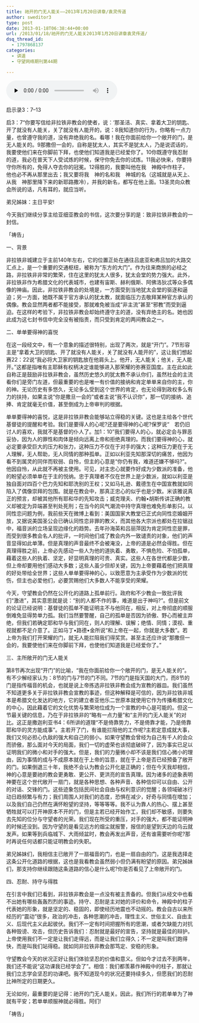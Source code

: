 ```yaml
---
title: 祂开的门无人能关——2013年1月20日讲章/袁灵传道
author: sweditor3
type: post
date: 2013-01-18T06:38:44+00:00
url: /2013/01/18/祂开的门无人能关2013年1月20日讲章袁灵传道/
dsq_thread_id:
  - 1797868137
categories:
  - 讲道
  - 守望网络期刊第44期

---
```

<div id="c-6979" class="grandmp3">
  <audio src="https://t5.shwchurch.org/wp-content/uploads/2013/01/2013011814212999.mp3" controls false preload="none" autobuffer="false"></audio>
</div>

启示录3：7–13
  
启3：7“你要写信给非拉铁非教会的使者，说：‘那圣洁、真实、拿着大卫的钥匙、开了就没有人能关，关了就没有人能开的，说：8我知道你的行为，你略有一点力量，也曾遵守我的道，没有弃绝我的名。看哪！我在你面前给你一个敞开的门，是无人能关的。9那撒但一会的，自称是犹太人，其实不是犹太人，乃是说谎话的，我要使他们来在你脚前下拜，也使他们知道我是已经爱你了。10你既遵守我忍耐的道，我必在普天下人受试炼的时候，保守你免去你的试炼。11我必快来，你要持守你所有的，免得人夺去你的冠冕。12得胜的，我要叫他在我 神殿中作柱子，他也必不再从那里出去；我又要将我 神的名和我 神城的名（这城就是从天上、从我 神那里降下来的新耶路撒冷），并我的新名，都写在他上面。13圣灵向众教会所说的话，凡有耳的，就应当听。
  
弟兄姊妹：主日平安!

今天我们继续分享主给亚细亚教会的书信，这次要分享的是：致非拉铁非教会的一封信。

「祷告」

一、背景

非拉铁非城建立于主前140年左右，它的位置正处在通往吕底亚和弗吕加的大路交汇点上，是一个重要的交通枢纽，被称为“东方的大门”。作为往来商旅的必经之路，非拉铁非非常的繁荣，住在这里的犹太人很多，犹太会堂的势力强大。此外，非拉铁非作为希腊文化的代表城巿，也建有宙斯、赫利俄斯、阿佛洛狄忒等众多偶像的神庙。因此，非拉铁非教会的处境是，一方面受到当地犹太会堂的驱逐和逼迫；另一方面，她既不属于官方承认的犹太教，就面临压力去敬拜某种官方承认的偶像。教会显然两者都不能接受，那就难免被当成“非主流”甚至“邪教”而受到逼迫。在这样的考验下，非拉铁非教会却始终遵守主的道，没有弃绝主的名。她也因此成为这七封书信中完全没有被指责，而只受到肯定的两间教会之一。

二、单单要得神的喜悦

在这一段经文中，有一个意象的描述很特别，出现了两次，就是“开门”。7节形容主是“拿着大卫的钥匙、开了就没有人能关，关了就没有人能开的”，这让我们想起赛22：22说“我必将大卫家的钥匙放在他肩头上。他开，无人能关；他关，无人能开。”这都是指唯有主耶稣有权柄决定谁能够进入那荣耀的弥赛亚国度。主在此如此自称正是鼓励非拉铁非教会，虽然历史悠久的犹太教不承认你们，虽然社会的主流看你们是旁门左道，但最重要的也是唯一有价值的接纳和肯定单单来自你的主，你的神。无论历史有多悠久，无论多么受到这个世界的肯定，也无论得到政权多么有力的扶持，如果主说“你是撒旦一会的”或者主说“我不认识你”，那一切的接纳、追捧、肯定就毫无价值，甚至倒成为上帝审判的根据。

单单要得神的喜悦，这是非拉铁非教会能够站立得稳的关键。这也是主给各个世代基督徒的提醒和考验。我们是要得人的心呢?还是要得神的心呢?保罗说“ 若仍旧讨人的喜欢，我就不是基督的仆人了。加1：10”我们要得人的心，就必定会与罪恶妥协，因为人的罪性和肉体是倾向远离上帝和拒绝真理的。而我们要得神的心，就必定要承受巨大的压力和张力，这种压力不仅在于对手的强大；这种压力更在于无人理解，无人帮助，无人同情的那种孤单。正如以利亚先知那深切的痛苦，他因为看不到属灵的同伴而软弱、自怜，但主的心意是“你仍有我，难道还嫌不够吗?”。他因自怜，从此就不再被主使用。可见，对主忠心就要作好成为少数派的准备，他的盼望必须单单在于主的悦纳。忠于真理者不仅在世界上是少数派，就如以利亚是独自面对四百个巴力先知和耶洗别的王权；又如马礼逊、戴德生在中国宣教就如同陷入了偶像崇拜的包围。就是在教会中，那真正忠心的似乎也是少数。米该雅说真正的预言，却被其他所有耶和华的先知攻击；威克理夫、约翰•胡斯传讲正确的教义却被定为异端甚至判处死刑；在当今的风气潮流中持守真理也难免形单影只。以同性恋问题为例，我前些天在微博上看到：美国国家大教堂已正式向同性恋婚姻开放，又据说美国圣公会已确认同性恋非罪的教义，而其他各大宗派也都处在拉锯战中，福音派的立场呈现边缘化的趋势。去年孙海英和吕丽萍因为肯定同性恋是罪，而受到很多教会名人的批评，一时间他们成了教会内外一致谴责的对象，他们的声音显得如此单薄。但是真理的声音最终不会被淹没，上帝的道是必然会得胜。但在真理得胜之前，上帝必先感动一些人为他的道执着、勇敢，不惧危险、不怕孤单，藉着这些人的执着、坚定，好显明真理的可贵、真实。这些人在各世代都是少数，但上帝却要用他们感动大多数；这些人虽少但却关键，因为上帝要藉着他们把真理的好处带给全世界；这些人单单要得神的心，以致愿意为主承受作为少数派的忧伤，但主也必爱他们，必要赏赐他们大多数人不能享受的荣耀。

今天，守望教会仍然在公开化的道路上孤单前行。政府和不少教会一致批评我们“激进”，其实意思就是说：“别的人都不作的事，难道是出于神吗?”。但是前文的论证已经说明：基督徒的孤单不能证明主不与他同在，相反，对上帝彻底的顺服倒难免显得势单力孤。我们当然要警醒，自己的孤单是否因为骄傲、野心而被主弃绝，但我们若确定耶和华与我们同在，则人的理解、误解；绝情、同情；漠视、重视就都不足介意了。正如马丁•路德•金所说“和上帝在一起，你就是大多数”。若上帝为我们打开荣耀的门，就无人能拦阻我们得奖赏。甚至主还应许说“那撒但一会的，我要使他们来在你脚前下拜，也使他们知道我是已经爱你了。”

三、主所敞开的门无人能关

第8节再次出现“开门”的比喻，“我在你面前给你一个敞开的门，是无人能关的”。有不少解经家认为：8节的门与7节的门不同。7节的门是指天国的大门，而8节的门是指传福音的机会，也就是说上帝拣选非拉铁非教会成为宣教的器皿。我们虽然不知道更多关于非拉铁非教会宣教的事迹，但这种解释是可信的，因为非拉铁非城本是希腊文化发达的地方，它的建立者亚他乐二世原本就使用它作为传播希腊文化的中心，因此藉着它的文化优势与繁荣地位成为一个宣教的中心是可能的。但这一节最关键的信息，乃在于非拉铁非的“略有一点力量”和“主开的门无人能关”的对比。这正是撒迦利亚书4：6所讲的道理“不是倚靠势力，不是倚靠才能，乃是倚靠耶和华的灵方能成事”。主若开了门，有谁能拦阻他的工作呢?主若定意成就大事，我们又何必担心仇敌的强大和自己的弱小。如果守望教会曾经为自己有千人的会众而骄傲，那么面对今天的局面，我们一切的虚荣也该彻底破碎了，因为事实已足以证明我们的微小和对手的强大。但是，我们的力量微小却不该是我们信心微小的理由，因为事情的成与不成原本就在于上帝的旨意，就在于上帝是否已经预备了敞开的门。如果倒退三十年，我绝不会认为教会公开化是正确的；但在今天我却相信，神的心意是要祂的教会更勇敢、更公开、更洪亮的宣告真理。因为诸多的迹象表明神要在这个世代敞开一扇门，就是各种思想、各种声音、各种信仰可以自由、公开的对话、交锋的门。这些迹象包括民间社会自由与权利意识的觉醒；各领域破冰行动日趋频繁与有力；我们周围人对我们的态度，恐惧在减少，好奇与同情在增加；以及我们自己仍然在满怀盼望的坚持，等等等等。我不认为靠人的热心、摆上甚至牺牲就可以打开神原本不开的门，但是主若已经开始作工，我们却不敏感，则要失去先知的位分与守望者的光荣。我们现在所受的重压，对手的强大，都不能证明神的时候还没到。因为守望的是看见远方的烟尘就报警，报信的是望到天边的乌云就发声。如果等到兵临城下、大雨倾盆时，教会再发出声音，还有谁需要听你呢?那时再说任何话都只能证明教会的失职。

弟兄姊妹们，我相信主已敞开了一扇福音的门，也是一扇自由的门，这是我选择走这条公开化道路的根据，这也是我看教会虽然弱小但仍满有盼望的原因。弟兄姊妹们，那支持你继续跟随这条道路的信心是什么呢?你是否看见了上帝敞开的门。

四、忍耐、持守与得胜

在引言中我们已看到，非拉铁非教会是一点没有被主责备的。但我们从经文中也看不出她有哪些轰轰烈烈的事迹。持守、忍耐是主对她的评价和命令，神殿中的柱子代表她的形象，就是坚定的、稳固的，即使经历地震也不动摇的。教会自古以来所经历的“震动”很多，政治的冲击，各种思潮的冲击，理性主义、世俗主义、自由主义、后现代主义此起彼伏。我们不一定有时间把握所有的思潮，或者欠缺能力对抗各种毁谤、攻击，但历史告诉我们：忍耐就是最好的宣告，坚持就是最佳的辩护。上帝使用我们不一定是让我们走得远，而是让我们立得久；不一定是叫我们跑得快，而是叫我们站得稳。就如同非拉铁非教会那笃定、安稳的形象。

守望教会今天的状况正好让我们体验坚忍的价值和意义。但如今才过去不到两年，我们还不能说“这功课我已经学会了”。相信：我们都羡慕作神殿中的柱子，那就让我们立志学会坚忍的功课吧。我不知道现今的状况还要持续多久，但愿我们的忍耐比神所定的日期更久。

无论如何，最重要的是记得：祂开的门无人能关。因此，我们所行的若单单为了神就有平安；若单单顺服神就必得胜。阿们!

「祷告」